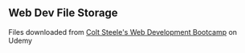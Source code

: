 ## Web Dev File Storage

Files downloaded from [Colt Steele's Web Development Bootcamp](https://www.udemy.com/course/the-web-developer-bootcamp/) on Udemy
